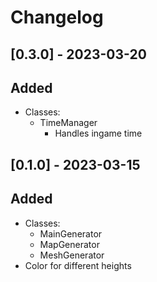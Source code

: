 ﻿# Changelog


## [0.3.0] - 2023-03-20
## Added
- Classes:
  - TimeManager
    - Handles ingame time


## [0.1.0] - 2023-03-15
## Added
- Classes:
  - MainGenerator
  - MapGenerator
  - MeshGenerator
- Color for different heights